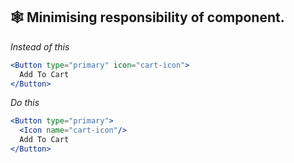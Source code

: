 ## 🕸 Minimising responsibility of component.

*Instead of this*

```jsx
<Button type="primary" icon="cart-icon">
  Add To Cart
</Button>
```

*Do this*

```jsx
<Button type="primary">
  <Icon name="cart-icon"/>
  Add To Cart
</Button>
```
